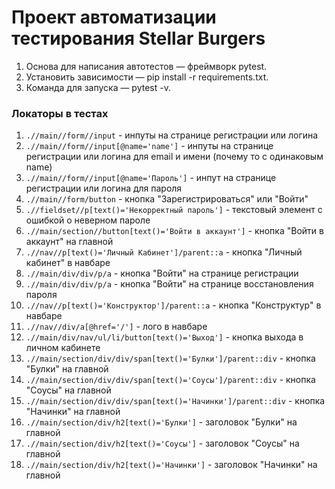 # Проект автоматизации тестирования Stellar Burgers
1. Основа для написания автотестов — фреймворк pytest.
2. Установить зависимости — pip install -r requirements.txt.
3. Команда для запуска — pytest -v. 

### Локаторы в тестах

1. `.//main//form//input` - инпуты на странице регистрации или логина
2. `.//main//form//input[@name='name']` - инпуты на странице регистрации или логина для email и имени (почему то с одинаковым name)
3. `.//main//form//input[@name='Пароль']` - инпут на странице регистрации или логина для пароля
4. `.//main//form/button` - кнопка "Зарегистрироваться" или "Войти"
5. `.//fieldset//p[text()='Некорректный пароль']` - текстовый элемент с ошибкой о неверном пароле
6. `.//main/section//button[text()='Войти в аккаунт']` - кнопка "Войти в аккаунт" на главной
7. `.//nav//p[text()='Личный Кабинет']/parent::a` - кнопка "Личный кабинет" в навбаре
8. `.//main/div/div/p/a` - кнопка "Войти" на странице регистрации
9. `.//main/div/div/p/a` - кнопка "Войти" на странице восстановления пароля
10. `.//nav//p[text()='Конструктор']/parent::a` - кнопка "Конструктур" в навбаре
11. `.//nav//div/a[@href='/']` - лого в навбаре
12. `.//main/div/nav/ul/li/button[text()='Выход']` - кнопка выхода в личном кабинете
13. `.//main/section/div/div/span[text()='Булки']/parent::div` - кнопка "Булки" на главной
14. `.//main/section/div/div/span[text()='Соусы']/parent::div` - кнопка "Соусы" на главной
15. `.//main/section/div/div/span[text()='Начинки']/parent::div` - кнопка "Начинки" на главной
16. `.//main/section/div/h2[text()='Булки']` - заголовок "Булки" на главной
17. `.//main/section/div/h2[text()='Соусы']` - заголовок "Соусы" на главной 
18. `.//main/section/div/h2[text()='Начинки']` - заголовок "Начинки" на главной